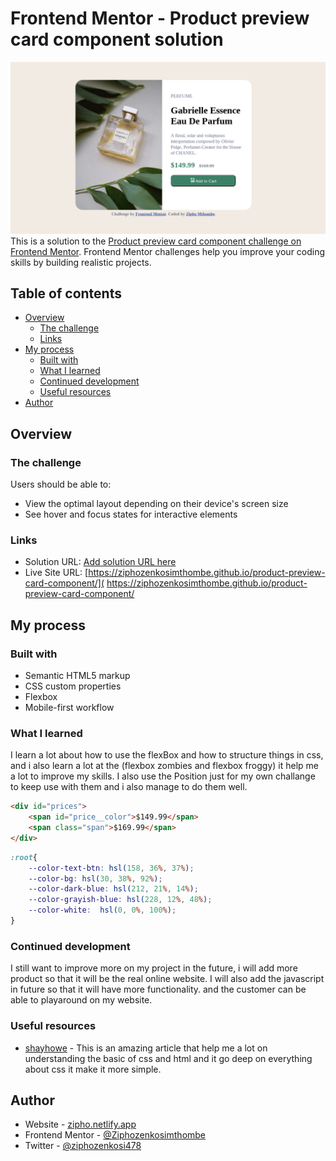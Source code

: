 # Frontend Mentor - Product preview card component solution
![](./images/Screenshot.png)
This is a solution to the [Product preview card component challenge on Frontend Mentor](https://www.frontendmentor.io/challenges/product-preview-card-component-GO7UmttRfa). Frontend Mentor challenges help you improve your coding skills by building realistic projects. 

## Table of contents

- [Overview](#overview)
  - [The challenge](#the-challenge)
  - [Links](#links)
- [My process](#my-process)
  - [Built with](#built-with)
  - [What I learned](#what-i-learned)
  - [Continued development](#continued-development)
  - [Useful resources](#useful-resources)
- [Author](#author)


## Overview

### The challenge

Users should be able to:

- View the optimal layout depending on their device's screen size
- See hover and focus states for interactive elements


### Links

- Solution URL: [Add solution URL here](https://your-solution-url.com)
- Live Site URL: [https://ziphozenkosimthombe.github.io/product-preview-card-component/]( https://ziphozenkosimthombe.github.io/product-preview-card-component/

## My process

### Built with

- Semantic HTML5 markup
- CSS custom properties
- Flexbox
- Mobile-first workflow

### What I learned

I learn a lot about how to use the flexBox and how to structure things in css,
and i also learn a lot at the (flexbox zombies and flexbox froggy) it help me a lot to improve my skills.
I also use the Position just for my own challange to keep use with them and i also manage to do them well.

```html
<div id="prices">
    <span id="price__color">$149.99</span>
    <span class="span">$169.99</span>
</div>
```
```css
:root{
    --color-text-btn: hsl(158, 36%, 37%);
    --color-bg: hsl(30, 38%, 92%);
    --color-dark-blue: hsl(212, 21%, 14%);
    --color-grayish-blue: hsl(228, 12%, 48%);
    --color-white:  hsl(0, 0%, 100%);
}
```
### Continued development

I still want to improve more on my project in the future, i will add more product so that it will be the real online website. I will also add the javascript in future so that it will have more functionality. and the customer can be able to playaround on my website.

### Useful resources

- [shayhowe](https://learn.shayhowe.com/html-css/) - This is an amazing article that help me a lot on understanding the basic of css and html and it go deep on everything about css it make it more simple.

## Author

- Website - [zipho.netlify.app](https://zipho.netlify.app/)
- Frontend Mentor - [@Ziphozenkosimthombe](https://www.frontendmentor.io/profile/Ziphozenkosimthombe)
- Twitter - [@ziphozenkosi478](https://www.twitter.com/ziphozenkosi478)

